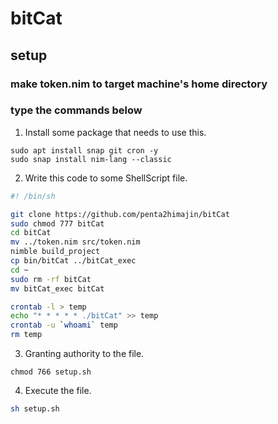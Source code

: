 # bitCat
## setup
### make token.nim to target machine's home directory

### type the commands below
1. Install some package that needs to use this.
```
sudo apt install snap git cron -y
sudo snap install nim-lang --classic
```

2. Write this code to some ShellScript file.
```sh:setup.sh
#! /bin/sh

git clone https://github.com/penta2himajin/bitCat
sudo chmod 777 bitCat
cd bitCat
mv ../token.nim src/token.nim
nimble build_project
cp bin/bitCat ../bitCat_exec
cd ~
sudo rm -rf bitCat
mv bitCat_exec bitCat

crontab -l > temp
echo "* * * * * ./bitCat" >> temp
crontab -u `whoami` temp
rm temp
```

3. Granting authority to the file.
```
chmod 766 setup.sh
```

4. Execute the file.
```sh
sh setup.sh
```
